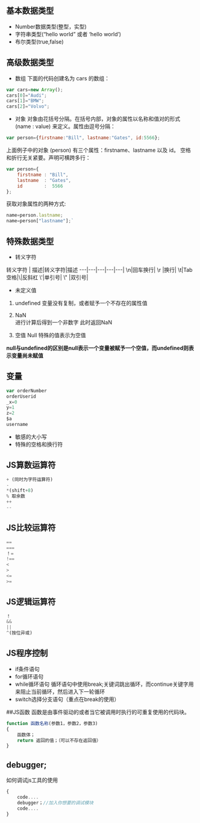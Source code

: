 ## 基本数据类型
* Number数据类型(整型，实型)
* 字符串类型(“hello world” 或者 ‘hello world’)
* 布尔类型(true,false)



## 高级数据类型

* 数组
下面的代码创建名为 cars 的数组：
```javascript
var cars=new Array();
cars[0]="Audi";
cars[1]="BMW";
cars[2]="Volvo";
```

* 对象
对象由花括号分隔。在括号内部，对象的属性以名称和值对的形式 (name : value) 来定义。属性由逗号分隔：
```javascript
var person={firstname:"Bill", lastname:"Gates", id:5566};
```
上面例子中的对象 (person) 有三个属性：firstname、lastname 以及 id。
空格和折行无关紧要。声明可横跨多行：<br>
```javascript
var person={
	firstname : "Bill",
	lastname  : "Gates",
	id        :  5566
};
```
获取对象属性的两种方式:
```javascript
name=person.lastname;
name=person["lastname"];`
```

## 特殊数据类型

* 转义字符

转义字符 | 描述|转义字符|描述
---|---|---|---|---|
\n|回车换行| \r |换行|
\t|Tab空格|\\|反斜杠
\\'|单引号| \\"  |双引号|

* 未定义值

1. undefined
变量没有复制，或者赋予一个不存在的属性值

2. NaN	
进行计算后得到一个非数字 此时返回NaN

3. 空值 Null
特殊的值表示为空值

**null与undefined的区别是null表示一个变量被赋予一个空值，而undefined则表示变量尚未赋值**

## 变量

```javascript
var orderNumber  
orderUserid  
_x=0  
y=1 
z=2
$a
username

```
* 敏感的大小写
* 特殊的空格和换行符

## JS算数运算符
```javascript
+ (同时为字符运算符)
-
*(shift+8)
% 取余数
++
--
```

## JS比较运算符
```javascript
==
===
！=
!==
<
>
<=
>=
```

## JS逻辑运算符
```javascript
！
&&
||
^(按位异或) 
```

## JS程序控制

* if条件语句
* for循环语句
* while循环语句
循环语句中使用break;关键词跳出循环，而continue关键字用来阻止当前循环，然后进入下一轮循环
* switch选择分支语句（重点在break的使用）


##JS函数
函数是由事件驱动的或者当它被调用时执行的可重复使用的代码块。
```javascript
function 函数名称(参数1，参数2，参数3)
{
	函数体；
	return 返回的值；（可以不存在返回值）
}
```

## debugger;
如何调试js工具的使用
```javascript
{
	code....
	debugger；//加入你想要的调试模块
	code....
}
```

